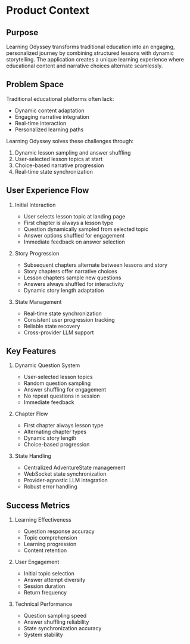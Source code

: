# Product Context

## Purpose
Learning Odyssey transforms traditional education into an engaging, personalized journey by combining structured lessons with dynamic storytelling. The application creates a unique learning experience where educational content and narrative choices alternate seamlessly.

## Problem Space
Traditional educational platforms often lack:
- Dynamic content adaptation
- Engaging narrative integration
- Real-time interaction
- Personalized learning paths

Learning Odyssey solves these challenges through:
1. Dynamic lesson sampling and answer shuffling
2. User-selected lesson topics at start
3. Choice-based narrative progression
4. Real-time state synchronization

## User Experience Flow

1. Initial Interaction
   - User selects lesson topic at landing page
   - First chapter is always a lesson type
   - Question dynamically sampled from selected topic
   - Answer options shuffled for engagement
   - Immediate feedback on answer selection

2. Story Progression
   - Subsequent chapters alternate between lessons and story
   - Story chapters offer narrative choices
   - Lesson chapters sample new questions
   - Answers always shuffled for interactivity
   - Dynamic story length adaptation

3. State Management
   - Real-time state synchronization
   - Consistent user progression tracking
   - Reliable state recovery
   - Cross-provider LLM support

## Key Features

1. Dynamic Question System
   - User-selected lesson topics
   - Random question sampling
   - Answer shuffling for engagement
   - No repeat questions in session
   - Immediate feedback

2. Chapter Flow
   - First chapter always lesson type
   - Alternating chapter types
   - Dynamic story length
   - Choice-based progression

3. State Handling
   - Centralized AdventureState management
   - WebSocket state synchronization
   - Provider-agnostic LLM integration
   - Robust error handling

## Success Metrics

1. Learning Effectiveness
   - Question response accuracy
   - Topic comprehension
   - Learning progression
   - Content retention

2. User Engagement
   - Initial topic selection
   - Answer attempt diversity
   - Session duration
   - Return frequency

3. Technical Performance
   - Question sampling speed
   - Answer shuffling reliability
   - State synchronization accuracy
   - System stability
